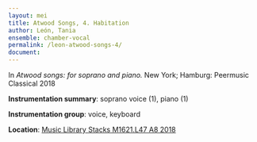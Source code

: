 ```yaml
---
layout: mei
title: Atwood Songs, 4. Habitation
author: León, Tania
ensemble: chamber-vocal
permalink: /leon-atwood-songs-4/
document: 
---
```


In *Atwood songs: for soprano and piano.* New York; Hamburg: Peermusic Classical 2018

**Instrumentation summary**: soprano voice (1), piano (1) 

**Instrumentation group**: voice, keyboard

**Location**: <a href="https://tufts.primo.exlibrisgroup.com/permalink/01TUN_INST/1kc9gia/alma991018215939203851" target="_blank">Music Library Stacks M1621.L47 A8 2018</a>